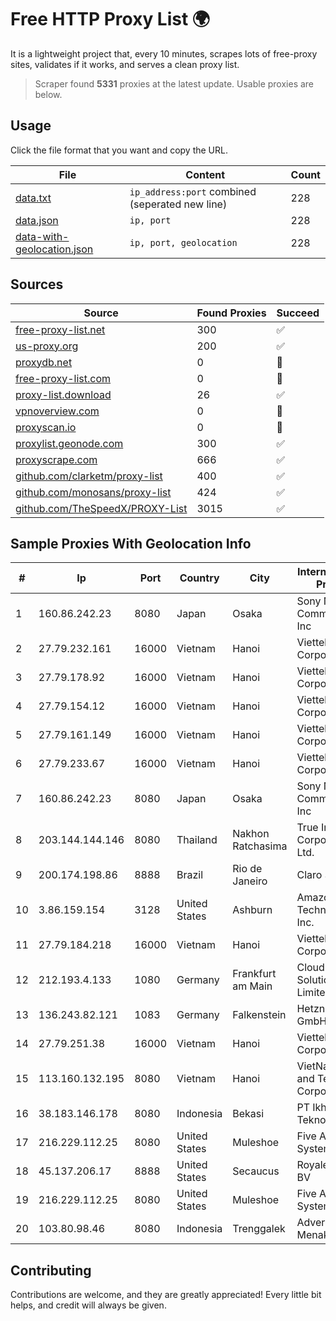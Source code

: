 
# Free HTTP Proxy List 🌍

It is a lightweight project that, every 10 minutes, scrapes lots of free-proxy sites, validates if it works, and serves a clean proxy list.


> Scraper found **5331** proxies at the latest update. Usable proxies are below.

## Usage

Click the file format that you want and copy the URL.


|File|Content|Count|
|----|-------|-----|
|[data.txt](https://raw.githubusercontent.com/themiralay/Proxy-List-World/master/data.txt)|`ip_address:port` combined (seperated new line)|228|
|[data.json](https://raw.githubusercontent.com/themiralay/Proxy-List-World/master/data.json)|`ip, port`|228|
|[data-with-geolocation.json](https://raw.githubusercontent.com/themiralay/Proxy-List-World/master/data-with-geolocation.json)|`ip, port, geolocation`|228|

## Sources

|Source|Found Proxies|Succeed|
|------|-------------|-------|
|[free-proxy-list.net](https://free-proxy-list.net)|300|✅|
|[us-proxy.org](https://www.us-proxy.org)|200|✅|
|[proxydb.net](http://proxydb.net)|0|🚫|
|[free-proxy-list.com](https://free-proxy-list.com/?page=&port=&type%5B%5D=http&type%5B%5D=https&up_time=0&search=Search)|0|🚫|
|[proxy-list.download](https://www.proxy-list.download/HTTP)|26|✅|
|[vpnoverview.com](https://vpnoverview.com/privacy/anonymous-browsing/free-proxy-servers)|0|🚫|
|[proxyscan.io](https://www.proxyscan.io)|0|🚫|
|[proxylist.geonode.com](https://proxylist.geonode.com/api/proxy-list?limit=300&page=1&sort_by=lastChecked&sort_type=desc&protocols=http,https)|300|✅|
|[proxyscrape.com](https://api.proxyscrape.com/v2/?request=displayproxies&protocol=http&timeout=10000&country=all&ssl=all&anonymity=all)|666|✅|
|[github.com/clarketm/proxy-list](https://raw.githubusercontent.com/clarketm/proxy-list/master/proxy-list-raw.txt)|400|✅|
|[github.com/monosans/proxy-list](https://raw.githubusercontent.com/monosans/proxy-list/main/proxies/http.txt)|424|✅|
|[github.com/TheSpeedX/PROXY-List](https://raw.githubusercontent.com/TheSpeedX/PROXY-List/master/http.txt)|3015|✅|


## Sample Proxies With Geolocation Info

|#|Ip|Port|Country|City|Internet Service Provider|
|-|--|----|-------|----|-------------------------|
|1|160.86.242.23|8080|Japan|Osaka|Sony Network Communications Inc|
|2|27.79.232.161|16000|Vietnam|Hanoi|Viettel Corporation|
|3|27.79.178.92|16000|Vietnam|Hanoi|Viettel Corporation|
|4|27.79.154.12|16000|Vietnam|Hanoi|Viettel Corporation|
|5|27.79.161.149|16000|Vietnam|Hanoi|Viettel Corporation|
|6|27.79.233.67|16000|Vietnam|Hanoi|Viettel Corporation|
|7|160.86.242.23|8080|Japan|Osaka|Sony Network Communications Inc|
|8|203.144.144.146|8080|Thailand|Nakhon Ratchasima|True Internet Corporation CO. Ltd.|
|9|200.174.198.86|8888|Brazil|Rio de Janeiro|Claro S.A|
|10|3.86.159.154|3128|United States|Ashburn|Amazon Technologies Inc.|
|11|27.79.184.218|16000|Vietnam|Hanoi|Viettel Corporation|
|12|212.193.4.133|1080|Germany|Frankfurt am Main|Cloud Hosting Solutions, Limited.|
|13|136.243.82.121|1083|Germany|Falkenstein|Hetzner Online GmbH|
|14|27.79.251.38|16000|Vietnam|Hanoi|Viettel Corporation|
|15|113.160.132.195|8080|Vietnam|Hanoi|VietNam Post and Telecom Corporation|
|16|38.183.146.178|8080|Indonesia|Bekasi|PT Ikhlas Cipta Teknologi|
|17|216.229.112.25|8080|United States|Muleshoe|Five Area Systems, LLC|
|18|45.137.206.17|8888|United States|Secaucus|RoyaleHosting BV|
|19|216.229.112.25|8080|United States|Muleshoe|Five Area Systems, LLC|
|20|103.80.98.46|8080|Indonesia|Trenggalek|Advertise via PT Menaksopal|



## Contributing

Contributions are welcome, and they are greatly appreciated! Every
little bit helps, and credit will always be given.

